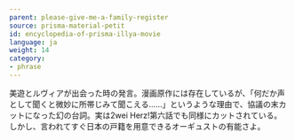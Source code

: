 ```yaml
---
parent: please-give-me-a-family-register
source: prisma-material-petit
id: encyclopedia-of-prisma-illya-movie
language: ja
weight: 14
category:
- phrase
---
```


美遊とルヴィアが出会った時の発言。漫画原作には存在しているが、「何だか声として聞くと微妙に所帯じみて聞こえる……」というような理由で、協議の末カットになった幻の台詞。実は2wei Herz!第六話でも同様にカットされている。
しかし、言われてすぐ日本の戸籍を用意できるオーギュストの有能さよ。
